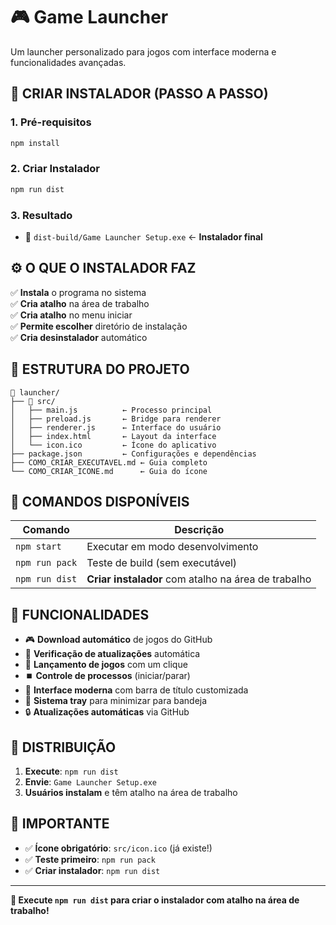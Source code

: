 # 🎮 Game Launcher

Um launcher personalizado para jogos com interface moderna e funcionalidades avançadas.

## 🚀 **CRIAR INSTALADOR (PASSO A PASSO)**

### **1. Pré-requisitos**
```bash
npm install
```

### **2. Criar Instalador**
```bash
npm run dist
```

### **3. Resultado**
- 📁 `dist-build/Game Launcher Setup.exe` ← **Instalador final**

## ⚙️ **O QUE O INSTALADOR FAZ**

✅ **Instala** o programa no sistema  
✅ **Cria atalho** na área de trabalho  
✅ **Cria atalho** no menu iniciar  
✅ **Permite escolher** diretório de instalação  
✅ **Cria desinstalador** automático  

## 📁 **ESTRUTURA DO PROJETO**

```
📁 launcher/
├── 📁 src/
│   ├── main.js          ← Processo principal
│   ├── preload.js       ← Bridge para renderer
│   ├── renderer.js      ← Interface do usuário
│   ├── index.html       ← Layout da interface
│   └── icon.ico         ← Ícone do aplicativo
├── package.json         ← Configurações e dependências
├── COMO_CRIAR_EXECUTAVEL.md ← Guia completo
└── COMO_CRIAR_ICONE.md      ← Guia do ícone
```

## 🎯 **COMANDOS DISPONÍVEIS**

| Comando | Descrição |
|---------|-----------|
| `npm start` | Executar em modo desenvolvimento |
| `npm run pack` | Teste de build (sem executável) |
| `npm run dist` | **Criar instalador** com atalho na área de trabalho |

## 🔧 **FUNCIONALIDADES**

- 🎮 **Download automático** de jogos do GitHub
- 🔄 **Verificação de atualizações** automática
- 🚀 **Lançamento de jogos** com um clique
- ⏹️ **Controle de processos** (iniciar/parar)
- 🎨 **Interface moderna** com barra de título customizada
- 📱 **Sistema tray** para minimizar para bandeja
- 🔒 **Atualizações automáticas** via GitHub

## 📱 **DISTRIBUIÇÃO**

1. **Execute**: `npm run dist`
2. **Envie**: `Game Launcher Setup.exe`
3. **Usuários instalam** e têm atalho na área de trabalho

## 🚨 **IMPORTANTE**

- ✅ **Ícone obrigatório**: `src/icon.ico` (já existe!)
- ✅ **Teste primeiro**: `npm run pack`
- ✅ **Criar instalador**: `npm run dist`

---

**🎯 Execute `npm run dist` para criar o instalador com atalho na área de trabalho!**
